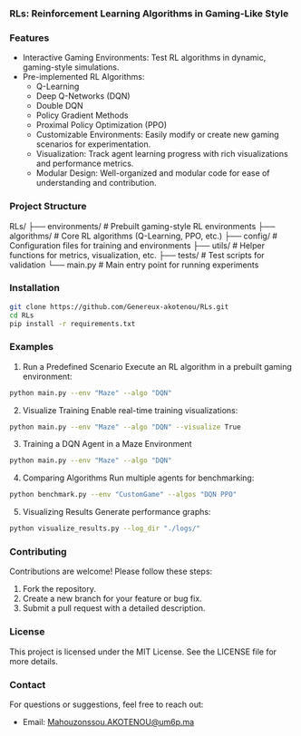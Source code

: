 ### RLs: Reinforcement Learning Algorithms in Gaming-Like Style

<!--This repository demonstrates the application of Reinforcement Learning (RL) algorithms in gaming-like scenarios, making learning RL intuitive, practical, and engaging. Whether you’re a beginner exploring RL concepts or an experienced researcher, this project serves as an interactive playground to understand, implement, and visualize RL techniques in a gaming framework.-->

### Features
-	Interactive Gaming Environments: Test RL algorithms in dynamic, gaming-style simulations.
-	Pre-implemented RL Algorithms:
    -	Q-Learning
    -	Deep Q-Networks (DQN)
    -	Double DQN
    -	Policy Gradient Methods
    -	Proximal Policy Optimization (PPO)
    -	Customizable Environments: Easily modify or create new gaming scenarios for experimentation.
    -	Visualization: Track agent learning progress with rich visualizations and performance metrics.
    -	Modular Design: Well-organized and modular code for ease of understanding and contribution.

### Project Structure
RLs/
├── environments/        # Prebuilt gaming-style RL environments
├── algorithms/          # Core RL algorithms (Q-Learning, PPO, etc.)
├── config/              # Configuration files for training and environments
├── utils/               # Helper functions for metrics, visualization, etc.
├── tests/               # Test scripts for validation
└── main.py              # Main entry point for running experiments

### Installation
```bash
git clone https://github.com/Genereux-akotenou/RLs.git
cd RLs
pip install -r requirements.txt
```

### Examples
1. Run a Predefined Scenario
Execute an RL algorithm in a prebuilt gaming environment:
```bash
python main.py --env "Maze" --algo "DQN"
```

2. Visualize Training
Enable real-time training visualizations:
```bash
python main.py --env "Maze" --algo "DQN" --visualize True
```

3. Training a DQN Agent in a Maze Environment
```bash
python main.py --env "Maze" --algo "DQN"
```

4. Comparing Algorithms
Run multiple agents for benchmarking:
```bash
python benchmark.py --env "CustomGame" --algos "DQN PPO"
```

5. Visualizing Results
Generate performance graphs:
```bash
python visualize_results.py --log_dir "./logs/"
```

### Contributing
Contributions are welcome! Please follow these steps:
1.	Fork the repository.
2.	Create a new branch for your feature or bug fix.
3.	Submit a pull request with a detailed description.

### License
This project is licensed under the MIT License. See the LICENSE file for more details.

### Contact
For questions or suggestions, feel free to reach out:
-	Email: Mahouzonssou.AKOTENOU@um6p.ma